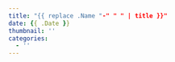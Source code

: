 ```yaml
---
title: "{{ replace .Name "-" " " | title }}"
date: {{ .Date }}
thumbnail: ''
categories:
  - ''
---
```

